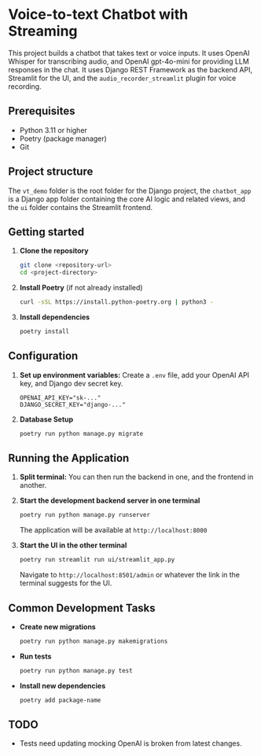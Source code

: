 # Voice-to-text Chatbot with Streaming

This project builds a chatbot that takes text or voice inputs. It uses OpenAI Whisper for transcribing audio, and OpenAI gpt-4o-mini for providing LLM responses in the chat. It uses Django REST Framework as the backend API, Streamlit for the UI, and the `audio_recorder_streamlit` plugin for voice recording.

## Prerequisites

- Python 3.11 or higher
- Poetry (package manager)
- Git

## Project structure

The `vt_demo` folder is the root folder for the Django project, the `chatbot_app` is a Django app folder containing the core AI logic and related views, and the `ui` folder contains the Streamlit frontend.

## Getting started

1. **Clone the repository**

   ```bash
   git clone <repository-url>
   cd <project-directory>
   ```

2. **Install Poetry** (if not already installed)

   ```bash
   curl -sSL https://install.python-poetry.org | python3 -
   ```

3. **Install dependencies**
   ```bash
   poetry install
   ```

## Configuration

1. **Set up environment variables:** Create a `.env` file, add your OpenAI API key, and Django dev secret key.

   ```
   OPENAI_API_KEY="sk-..."
   DJANGO_SECRET_KEY="django-..."
   ```

2. **Database Setup**
   ```bash
   poetry run python manage.py migrate
   ```

## Running the Application

1. **Split terminal:** You can then run the backend in one, and the frontend in another.

2. **Start the development backend server in one terminal**

   ```bash
   poetry run python manage.py runserver
   ```

   The application will be available at `http://localhost:8000`

3. **Start the UI in the other terminal**
   ```bash
   poetry run streamlit run ui/streamlit_app.py
   ```
   Navigate to `http://localhost:8501/admin` or whatever the link in the terminal suggests for the UI.

## Common Development Tasks

- **Create new migrations**

  ```bash
  poetry run python manage.py makemigrations
  ```

- **Run tests**

  ```bash
  poetry run python manage.py test
  ```

- **Install new dependencies**
  ```bash
  poetry add package-name
  ```

## TODO

- Tests need updating mocking OpenAI is broken from latest changes.

